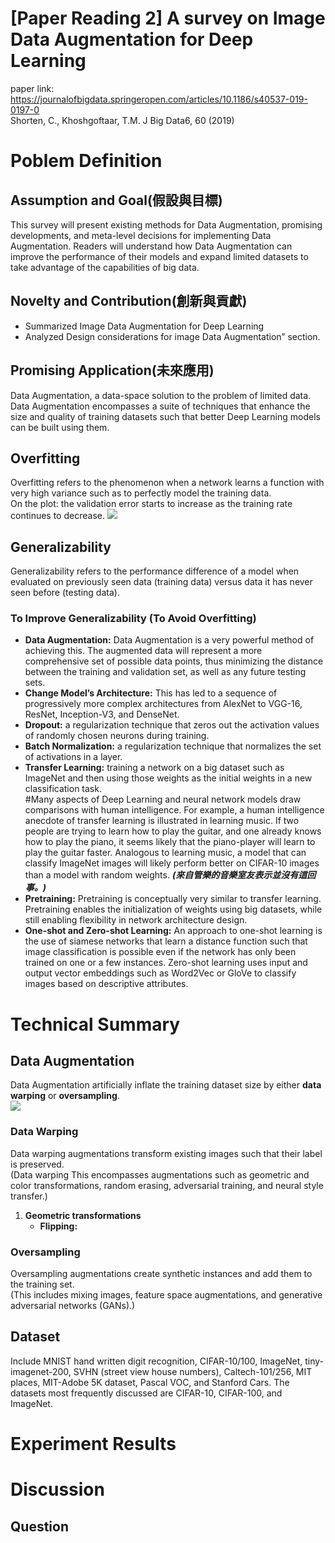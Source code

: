 # [Paper Reading 2] A survey on Image Data Augmentation for Deep Learning
paper link:  
https://journalofbigdata.springeropen.com/articles/10.1186/s40537-019-0197-0  
Shorten, C., Khoshgoftaar, T.M. J Big Data6, 60 (2019)
# Poblem Definition
## Assumption and Goal(假設與目標)
This survey will present existing methods for Data Augmentation, promising developments, and meta-level decisions for implementing Data Augmentation. Readers will understand how Data Augmentation can improve the performance of their models and expand limited datasets to take advantage of the capabilities of big data.
## Novelty and Contribution(創新與貢獻)
* Summarized Image Data Augmentation for Deep Learning
* Analyzed Design considerations for image Data Augmentation” section.
## Promising Application(未來應用)
Data Augmentation, a data-space solution to the problem of limited data. Data Augmentation encompasses a suite of techniques that enhance the size and quality of training datasets such that better Deep Learning models can be built using them.
## Overfitting
Overfitting refers to the phenomenon when a network learns a function with very high variance such as to perfectly model the training data.  
On the plot: the validation error starts to increase as the training rate continues to decrease.
![](https://i.imgur.com/AiW2ko6.png)

## Generalizability
Generalizability refers to the performance difference of a model when evaluated on previously seen data (training data) versus data it has never seen before (testing data).  
### To Improve Generalizability (To Avoid Overfitting)
* **Data Augmentation:** Data Augmentation is a very powerful method of achieving this. The augmented data will represent a more comprehensive set of possible data points, thus minimizing the distance between the training and validation set, as well as any future testing sets.
* **Change Model’s Architecture:** This has led to a sequence of progressively more complex architectures from AlexNet to VGG-16, ResNet, Inception-V3, and DenseNet.
* **Dropout:** a regularization technique that zeros out the activation values of randomly chosen neurons during training.
* **Batch Normalization:** a regularization technique that normalizes the set of activations in a layer.
* **Transfer Learning:** training a network on a big dataset such as ImageNet and then using those weights as the initial weights in a new classification task.  
#Many aspects of Deep Learning and neural network models draw comparisons with human intelligence. For example, a human intelligence anecdote of transfer learning is illustrated in learning music. If two people are trying to learn how to play the guitar, and one already knows how to play the piano, it seems likely that the piano-player will learn to play the guitar faster. Analogous to learning music, a model that can classify ImageNet images will likely perform better on CIFAR-10 images than a model with random weights. ***(來自管樂的音樂室友表示並沒有這回事。)***
* **Pretraining:** Pretraining is conceptually very similar to transfer learning. Pretraining enables the initialization of weights using big datasets, while still enabling flexibility in network architecture design.
* **One-shot and Zero-shot Learning:** An approach to one-shot learning is the use of siamese networks that learn a distance function such that image classification is possible even if the network has only been trained on one or a few instances. Zero-shot learning uses input and output vector embeddings such as Word2Vec or GloVe to classify images based on descriptive attributes.

# Technical Summary
## Data Augmentation
Data Augmentation artificially inflate the training dataset size by either **data warping** or **oversampling**.  
![](https://i.imgur.com/qn32eqC.png)

### Data Warping
Data warping augmentations transform existing images such that their label is preserved.  
(Data warping  This encompasses augmentations such as
geometric and color transformations, random erasing, adversarial training, and neural
style transfer.)  
1. **Geometric transformations**
    * **Flipping:** 

### Oversampling
Oversampling augmentations create synthetic instances and add them to the training set.  
(This includes mixing images, feature space augmentations, and generative
adversarial networks (GANs).)

## Dataset
Include MNIST hand written digit recognition, CIFAR-10/100, ImageNet, tiny-imagenet-200, SVHN (street view house numbers), Caltech-101/256, MIT places, MIT-Adobe 5K dataset, Pascal VOC, and Stanford Cars. The datasets most frequently discussed are CIFAR-10, CIFAR-100, and ImageNet.  





# Experiment Results

# Discussion

## Question